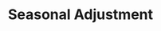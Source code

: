 ---
layout: default
title: Seasonal Adjustment
tagline: technical documentation for JDemetra+ using GitHub Pages
description: Seasonal Adjustment
navigation_weight: 3
---